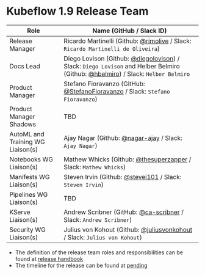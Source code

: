 # Kubeflow 1.9 Release Team

| **Role** | **Name** (**GitHub / Slack ID**) |
|----------|----------------------------------|
| Release Manager | Ricardo Martinelli (Github: [@rimolive](https://github.com/rimolive) / Slack: `Ricardo Martinelli de Oliveira`)|
| Docs Lead | Diego Lovison (Github: [@diegolovison](https://github.com/diegolovison)) / Slack: `Diego Lovison` and Helber Belmiro (Github: [@hbelmiro](https://github.com/hbelmiro)) / Slack: `Helber Belmiro` |
| Product Manager | Stefano Fioravanzo (GitHub: [@StefanoFioravanzo](https://github.com/StefanoFioravanzo) / Slack: `Stefano Fioravanzo`)|
| Product Manager Shadows | TBD |
| AutoML and Training WG Liaison(s) | Ajay Nagar (Github: [@nagar-ajay](https://github.com/nagar-ajay) / Slack: `Ajay Nagar`)|
| Notebooks WG Liaison(s) | Mathew Whicks (Github: [@thesuperzapper](https://github.com/thesuperzapper) / Slack: `Mathew Whicks`)|
| Manifests WG Liaison(s) | Steven Irvin (Github: [@stevei101](https://github.com/stevei101) / Slack: `Steven Irvin`)|
| Pipelines WG Liaison(s) | TBD |
| KServe Liaison(s) | Andrew Scribner (GitHub: [@ca-scribner](https://github.com/ca-scribner) / Slack: `Andrew Scribner`)|
| Security WG Liaison(s) | Julius von Kohout (Github: [@juliusvonkohout](https://github.com/juliusvonkohout) / Slack: `Julius von Kohout`)|

- The definition of the release team roles and responsibilities can be found at [release handbook](../handbook.md)
- The timeline for the release can be found at [pending](README.md)
